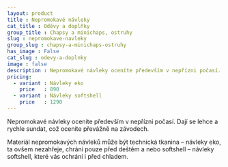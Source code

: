 ```yaml
---
layout: product
title : Nepromokavé návleky
cat_title : Oděvy a doplňky
group_title : Chapsy a minichaps, ostruhy
slug : nepromokave-navleky
group_slug : chapsy-a-minichaps-ostruhy
has_image : False
cat_slug : odevy-a-doplnky
image : false
description : Nepromokavé návleky oceníte především v nepřízni počasí. Dají se lehce a rychle sundat, což oceníte převážně na závodech.
pricing:
  - variant : Návleky eko
    price   : 890
  - variant : Návleky softshell
    price   : 1290
---
```


Nepromokavé návleky oceníte především v nepřízni počasí. Dají se lehce a rychle sundat, což oceníte převážně na závodech.

Materiál nepromokavých návleků může být technická tkanina – návleky eko, ta ovšem nezahřeje, chrání pouze před deštěm a nebo softshell – návleky softshell, které vás ochrání i před chladem.

